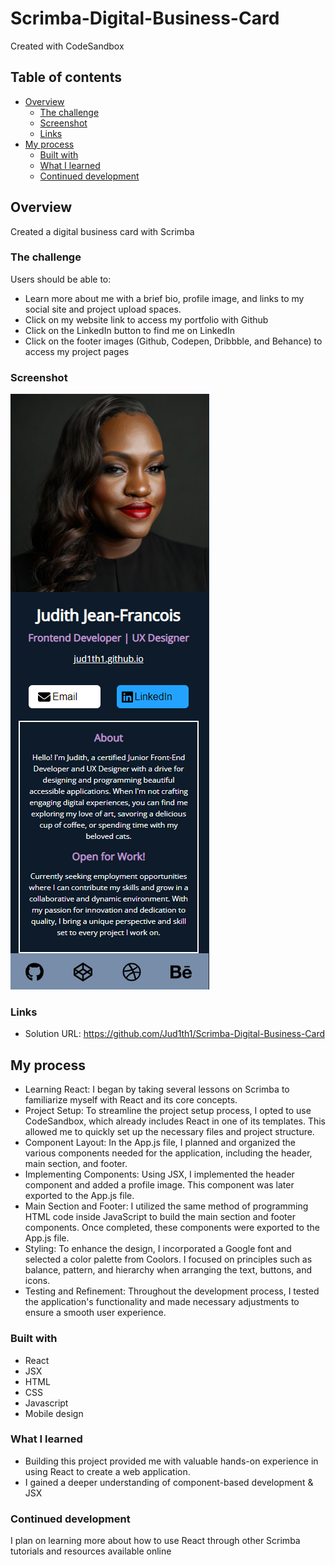 # Scrimba-Digital-Business-Card
Created with CodeSandbox

## Table of contents

- [Overview](#overview)
  - [The challenge](#the-challenge)
  - [Screenshot](#screenshot)
  - [Links](#links)
- [My process](#my-process)
  - [Built with](#built-with)
  - [What I learned](#what-i-learned)
  - [Continued development](#continued-development)


## Overview
Created a digital business card with Scrimba

### The challenge

Users should be able to:

- Learn more about me with a brief bio, profile image, and links to my social site and project upload spaces.
-	Click on my website link to access my portfolio with Github
-	Click on the LinkedIn button to find me on LinkedIn
-	Click on the footer images (Github, Codepen, Dribbble, and Behance) to access my project pages



### Screenshot

![](./Screenshot.png)


### Links

- Solution URL: https://github.com/Jud1th1/Scrimba-Digital-Business-Card

## My process
- Learning React: I began by taking several lessons on Scrimba to familiarize myself with React and its core concepts.
- Project Setup: To streamline the project setup process, I opted to use CodeSandbox, which already includes React in one of its templates. This allowed me to quickly set up the necessary files and project structure.
- Component Layout: In the App.js file, I planned and organized the various components needed for the application, including the header, main section, and footer.
- Implementing Components: Using JSX, I implemented the header component and added a profile image. This component was later exported to the App.js file.
- Main Section and Footer: I utilized the same method of programming HTML code inside JavaScript to build the main section and footer components. Once completed, these components were exported to the App.js file.
- Styling: To enhance the design, I incorporated a Google font and selected a color palette from Coolors. I focused on principles such as balance, pattern, and hierarchy when arranging the text, buttons, and icons.
- Testing and Refinement: Throughout the development process, I tested the application's functionality and made necessary adjustments to ensure a smooth user experience. 

### Built with

- React
- JSX
- HTML
- CSS
- Javascript
- Mobile design


### What I learned

-	Building this project provided me with valuable hands-on experience in using React to create a web application. 
-	I gained a deeper understanding of component-based development & JSX 


### Continued development

I plan on learning more about how to use React through other Scrimba tutorials and resources available online

